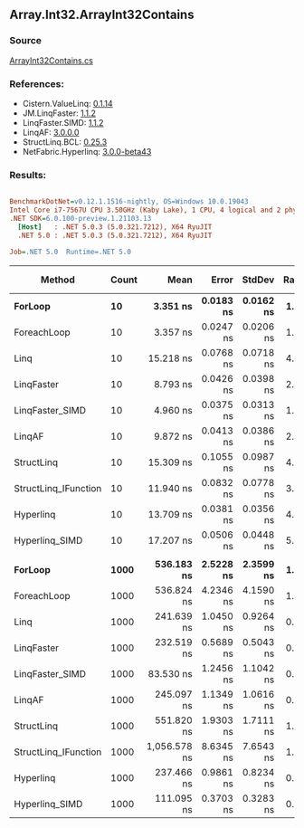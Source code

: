 ﻿## Array.Int32.ArrayInt32Contains

### Source
[ArrayInt32Contains.cs](../LinqBenchmarks/Array/Int32/ArrayInt32Contains.cs)

### References:
- Cistern.ValueLinq: [0.1.14](https://www.nuget.org/packages/Cistern.ValueLinq/0.1.14)
- JM.LinqFaster: [1.1.2](https://www.nuget.org/packages/JM.LinqFaster/1.1.2)
- LinqFaster.SIMD: [1.1.2](https://www.nuget.org/packages/LinqFaster.SIMD/1.0.3)
- LinqAF: [3.0.0.0](https://www.nuget.org/packages/LinqAF/3.0.0.0)
- StructLinq.BCL: [0.25.3](https://www.nuget.org/packages/StructLinq.BCL/0.25.3)
- NetFabric.Hyperlinq: [3.0.0-beta43](https://www.nuget.org/packages/NetFabric.Hyperlinq/3.0.0-beta43)

### Results:
``` ini

BenchmarkDotNet=v0.12.1.1516-nightly, OS=Windows 10.0.19043
Intel Core i7-7567U CPU 3.50GHz (Kaby Lake), 1 CPU, 4 logical and 2 physical cores
.NET SDK=6.0.100-preview.1.21103.13
  [Host]   : .NET 5.0.3 (5.0.321.7212), X64 RyuJIT
  .NET 5.0 : .NET 5.0.3 (5.0.321.7212), X64 RyuJIT

Job=.NET 5.0  Runtime=.NET 5.0  

```
|               Method | Count |         Mean |     Error |    StdDev | Ratio | RatioSD |  Gen 0 | Gen 1 | Gen 2 | Allocated |
|--------------------- |------ |-------------:|----------:|----------:|------:|--------:|-------:|------:|------:|----------:|
|              **ForLoop** |    **10** |     **3.351 ns** | **0.0183 ns** | **0.0162 ns** |  **1.00** |    **0.00** |      **-** |     **-** |     **-** |         **-** |
|          ForeachLoop |    10 |     3.357 ns | 0.0247 ns | 0.0206 ns |  1.00 |    0.01 |      - |     - |     - |         - |
|                 Linq |    10 |    15.218 ns | 0.0768 ns | 0.0718 ns |  4.54 |    0.03 |      - |     - |     - |         - |
|           LinqFaster |    10 |     8.793 ns | 0.0426 ns | 0.0398 ns |  2.62 |    0.02 |      - |     - |     - |         - |
|      LinqFaster_SIMD |    10 |     4.960 ns | 0.0375 ns | 0.0313 ns |  1.48 |    0.01 |      - |     - |     - |         - |
|               LinqAF |    10 |     9.872 ns | 0.0413 ns | 0.0386 ns |  2.95 |    0.02 |      - |     - |     - |         - |
|           StructLinq |    10 |    15.309 ns | 0.1055 ns | 0.0987 ns |  4.57 |    0.03 | 0.0153 |     - |     - |      32 B |
| StructLinq_IFunction |    10 |    11.940 ns | 0.0832 ns | 0.0778 ns |  3.56 |    0.03 |      - |     - |     - |         - |
|            Hyperlinq |    10 |    13.709 ns | 0.0381 ns | 0.0356 ns |  4.09 |    0.02 |      - |     - |     - |         - |
|       Hyperlinq_SIMD |    10 |    17.207 ns | 0.0506 ns | 0.0448 ns |  5.14 |    0.03 |      - |     - |     - |         - |
|                      |       |              |           |           |       |         |        |       |       |           |
|              **ForLoop** |  **1000** |   **536.183 ns** | **2.5228 ns** | **2.3599 ns** |  **1.00** |    **0.00** |      **-** |     **-** |     **-** |         **-** |
|          ForeachLoop |  1000 |   536.824 ns | 4.2346 ns | 4.1590 ns |  1.00 |    0.01 |      - |     - |     - |         - |
|                 Linq |  1000 |   241.639 ns | 1.0450 ns | 0.9264 ns |  0.45 |    0.00 |      - |     - |     - |         - |
|           LinqFaster |  1000 |   232.519 ns | 0.5689 ns | 0.5043 ns |  0.43 |    0.00 |      - |     - |     - |         - |
|      LinqFaster_SIMD |  1000 |    83.530 ns | 1.2456 ns | 1.1042 ns |  0.16 |    0.00 |      - |     - |     - |         - |
|               LinqAF |  1000 |   245.097 ns | 1.1349 ns | 1.0616 ns |  0.46 |    0.00 |      - |     - |     - |         - |
|           StructLinq |  1000 |   551.820 ns | 1.9303 ns | 1.7111 ns |  1.03 |    0.00 | 0.0153 |     - |     - |      32 B |
| StructLinq_IFunction |  1000 | 1,056.578 ns | 8.6345 ns | 7.6543 ns |  1.97 |    0.02 |      - |     - |     - |         - |
|            Hyperlinq |  1000 |   237.466 ns | 0.9861 ns | 0.8234 ns |  0.44 |    0.00 |      - |     - |     - |         - |
|       Hyperlinq_SIMD |  1000 |   111.095 ns | 0.3703 ns | 0.3283 ns |  0.21 |    0.00 |      - |     - |     - |         - |
